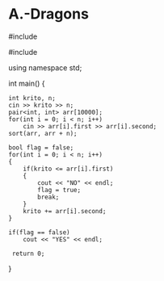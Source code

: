 # A.-Dragons

#include <iostream>

#include <algorithm>

using namespace std;

int main()
 {
 
 	int krito, n;
 	cin >> krito >> n;
 	pair<int, int> arr[10000];
 	for(int i = 0; i < n; i++)
 		cin >> arr[i].first >> arr[i].second;
 	sort(arr, arr + n);

    bool flag = false;
 	for(int i = 0; i < n; i++)
    {
        if(krito <= arr[i].first)
        {
            cout << "NO" << endl;
            flag = true;
            break;
        }
        krito += arr[i].second;
    }

    if(flag == false)
        cout << "YES" << endl;

     return 0;
 }
